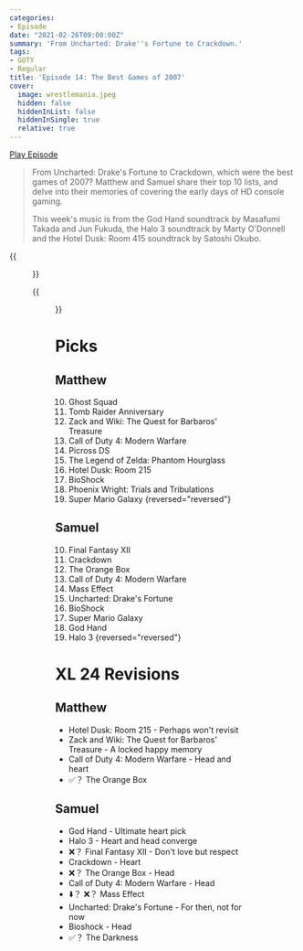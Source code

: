 ```yaml
---
categories:
- Episode
date: "2021-02-26T09:00:00Z"
summary: 'From Uncharted: Drake''s Fortune to Crackdown.'
tags:
- GOTY
- Regular
title: 'Episode 14: The Best Games of 2007'
cover: 
  image: wrestlemania.jpeg
  hidden: false
  hiddenInList: false
  hiddenInSingle: true
  relative: true
---
```


[Play Episode](https://shows.acast.com/the-back-page-a-video-games-podcast/episodes/6249ec71be92a6001320e9cc)
> From Uncharted: Drake's Fortune to Crackdown, which were the best games of 2007? Matthew and Samuel share their top 10 lists, and delve into their memories of covering the early days of HD console gaming.
>
> This week's music is from the God Hand soundtrack by Masafumi Takada and Jun Fukuda, the Halo 3 soundtrack by Marty O'Donnell and the Hotel Dusk: Room 415 soundtrack by Satoshi Okubo.

{{<figure 
    src="wrestlemania.jpeg"
    alt="Wrestlemania" >}}

{{<figure 
    src="wii-cake.jpeg"
    alt="Wii Cake" >}}

# Picks

## Matthew

10. Ghost Squad
9. Tomb Raider Anniversary
8. Zack and Wiki: The Quest for Barbaros' Treasure
7. Call of Duty 4: Modern Warfare
6. Picross DS
5. The Legend of Zelda: Phantom Hourglass
4. Hotel Dusk: Room 215
3. BioShock
2. Phoenix Wright: Trials and Tribulations
1. Super Mario Galaxy
{reversed="reversed"}

## Samuel

10. Final Fantasy XII
9. Crackdown
8. The Orange Box
7. Call of Duty 4: Modern Warfare
6. Mass Effect
5. Uncharted: Drake's Fortune
4. BioShock
3. Super Mario Galaxy
2. God Hand
1. Halo 3
{reversed="reversed"}

# XL 24 Revisions

## Matthew
- Hotel Dusk: Room 215 - Perhaps won't revisit
- Zack and Wiki: The Quest for Barbaros' Treasure - A locked happy memory
- Call of Duty 4: Modern Warfare - Head and heart
- ✅？ The Orange Box

## Samuel
- God Hand - Ultimate heart pick
- Halo 3 - Heart and head converge
- ❌？ Final Fantasy XII - Don't love but respect
- Crackdown - Heart
- ❌？ The Orange Box - Head
- Call of Duty 4: Modern Warfare - Head
- ⬇️？ ❌？ Mass Effect
- Uncharted: Drake's Fortune - For then, not for now
- Bioshock - Head
- ✅？ The Darkness